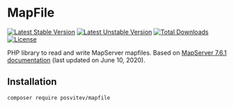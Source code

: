 # MapFile
[![Latest Stable Version](https://poser.pugx.org/posvitev/mapfile/v/stable)](//packagist.org/packages/posvitev/mapfile)
[![Latest Unstable Version](https://poser.pugx.org/posvitev/mapfile/v/unstable)](//packagist.org/packages/posvitev/mapfile)
[![Total Downloads](https://poser.pugx.org/posvitev/mapfile/downloads)](//packagist.org/packages/posvitev/mapfile)
[![License](https://poser.pugx.org/posvitev/mapfile/license)](//packagist.org/packages/posvitev/mapfile)

PHP library to read and write MapServer mapfiles. Based on [MapServer 7.6.1 documentation](https://mapserver.org/mapfile/) (last updated on June 10, 2020).

## Installation
```
composer require posvitev/mapfile
```
